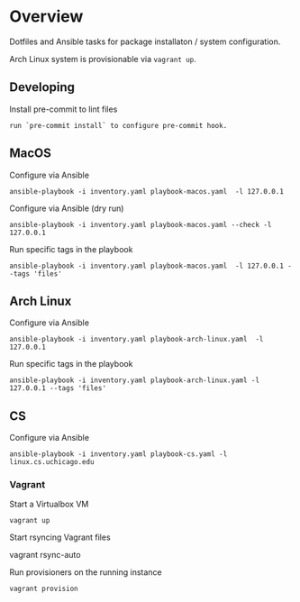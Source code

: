 # Overview

Dotfiles and Ansible tasks for package installaton / system configuration.

Arch Linux system is provisionable via `vagrant up`.

## Developing

Install pre-commit to lint files

    run `pre-commit install` to configure pre-commit hook.

## MacOS

Configure via Ansible

    ansible-playbook -i inventory.yaml playbook-macos.yaml  -l 127.0.0.1

Configure via Ansible (dry run)

    ansible-playbook -i inventory.yaml playbook-macos.yaml --check -l 127.0.0.1

Run specific tags in the playbook

    ansible-playbook -i inventory.yaml playbook-macos.yaml  -l 127.0.0.1 --tags 'files'

## Arch Linux

Configure via Ansible

    ansible-playbook -i inventory.yaml playbook-arch-linux.yaml  -l 127.0.0.1

Run specific tags in the playbook

    ansible-playbook -i inventory.yaml playbook-arch-linux.yaml -l 127.0.0.1 --tags 'files'

## CS

Configure via Ansible

    ansible-playbook -i inventory.yaml playbook-cs.yaml -l linux.cs.uchicago.edu

### Vagrant

Start a Virtualbox VM

    vagrant up

Start rsyncing Vagrant files

   vagrant rsync-auto

Run provisioners on the running instance

    vagrant provision
